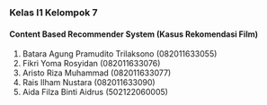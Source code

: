 ### Kelas I1 Kelompok 7
#### Content Based Recommender System (Kasus Rekomendasi Film)
1. Batara Agung Pramudito Trilaksono (082011633055)
2. Fikri Yoma Rosyidan (082011633076)
3. Aristo Riza Muhammad (082011633077)
4. Rais Ilham Nustara (082011633090)
5. Aida Filza Binti Aidrus (502122060005)
